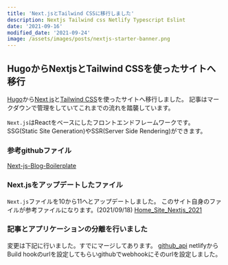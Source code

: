 ```yaml
---
title: 'Next.jsとTailwind CSSに移行しました'
description: Nextjs Tailwind css Netlify Typescript Eslint
date: '2021-09-16'
modified_date: '2021-09-24'
image: /assets/images/posts/nextjs-starter-banner.png
---
```


## HugoからNextjsとTailwind CSSを使ったサイトへ移行

[Hugo](https://gohugo.io/)から[Next js](https://nextjs.org/)と[Tailwind CSS](https://tailwindcss.com/)を使ったサイトへ移行しました。
記事はマークダウンで管理をしていてこれまでの流れを踏襲しています。

```Next.js```はReactをベースにしたフロントエンドフレームワークです。
SSG(Static Site Generation)やSSR(Server Side Rendering)ができます。

### 参考githubファイル
[Next-js-Blog-Boilerplate](https://github.com/ixartz/Next-js-Blog-Boilerplate)

### Next.jsをアップデートしたファイル
```Next.js```ファイルを10から11へとアップデートしました。
このサイト自身のファイルが参考ファイルになります。(2021/09/18)
[Home_Site_Nextjs_2021](https://github.com/nuovotaka/home_site_nextjs_2021)

### 記事とアプリケーションの分離を行いました
変更は下記に行いました。すでにマージしてあります。
[github_api](https://github.com/nuovotaka/home_site_nextjs_2021/tree/github-api)
netlifyからBuild hookのurlを設定してもらいgithubでwebhookにそのurlを設定しました。
